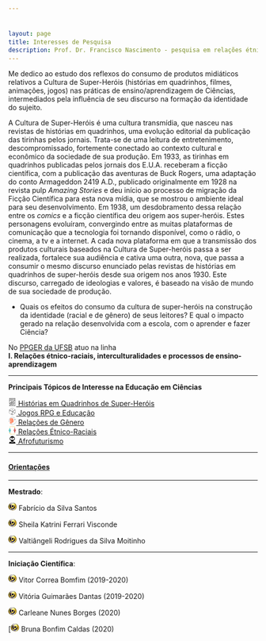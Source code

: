 ```yaml
---


layout: page
title: Interesses de Pesquisa
description: Prof. Dr. Francisco Nascimento - pesquisa em relações étnico-raciais e afrofuturismo ensino de ciências e educação Histórias em Quadrinhos de Super-Heróis e Impacto Cultural no Ensino de Ciências no Ensino de Física Jogos de RPG e Educação e Ensino de Ciências e Ensino de Física
---
```

Me dedico ao estudo dos reflexos do consumo de produtos midiáticos relativos a Cultura de Super-Heróis (histórias em quadrinhos, filmes, animações, jogos) nas práticas de ensino/aprendizagem de Ciências, intermediados pela influência de seu discurso na formação da identidade do sujeito.

A Cultura de Super-Heróis é uma cultura transmídia, que nasceu nas revistas de histórias em quadrinhos, uma evolução editorial da publicação das tirinhas pelos jornais. Trata-se de uma leitura de entretenimento, descompromissado,  fortemente conectado ao contexto cultural e econômico da sociedade de sua produção.
Em 1933, as tirinhas em quadrinhos publicadas pelos jornais dos E.U.A. receberam a ficção científica, com a publicação das aventuras de Buck Rogers, uma adaptação do conto Armageddon 2419 A.D., publicado originalmente em 1928 na revista pulp _Amazing Stories_ e deu início ao processo de migração da Ficção Científica para esta nova mídia, que se mostrou o ambiente ideal para seu desenvolvimento. Em 1938, um desdobramento dessa relação entre os _comics_ e a ficção científica deu origem aos super-heróis.
Estes personagens evoluíram,  convergindo entre as muitas plataformas de comunicação que a tecnologia foi tornando disponível, como o rádio, o cinema, a tv e a internet. A cada nova plataforma em que a transmissão dos produtos culturais baseados na Cultura de Super-heróis passa a ser realizada, fortalece sua audiência e cativa uma outra, nova, que passa a consumir o mesmo discurso enunciado pelas revistas de histórias em quadrinhos de super-heróis desde sua origem nos anos 1930. Este discurso, carregado de ideologias e valores, é baseado na visão de mundo de sua sociedade de produção.

- Quais os efeitos do consumo da cultura de super-heróis na construção da identidade (racial e de gênero) de seus leitores? E qual o impacto  gerado na relação desenvolvida com a escola,  com o aprender e  fazer  Ciência?

No [PPGER da UFSB](https://ufsb.edu.br/ppger/) atuo na linha  
**I. Relações étnico-raciais, interculturalidades e processos de ensino-aprendizagem**


---

**Principais Tópicos de Interesse na Educação em Ciências**

![Hq](icons16/comics-icon.png)[ Histórias em Quadrinhos de Super-Heróis](/pages/hq.html)  
![rpg](icons16/rpg-icon.png)[ Jogos RPG e Educação](/pages/rpg.html)  
![gênero](icons16/gender-icon.png)[ Relações de Gênero](/pages/genero.html)  
![étnico-raciais](icons16/etnicoraciais-icon.png)[ Relações Étnico-Raciais](/pages/etnicoraciais.html)  
![afrofuturismo](icons16/afrofuturismo-icon.png)[ Afrofuturismo](/pages/afrofuturism.html)

---
#### [Orientações](https://itxesco.github.io/pages/alunos.html)

---

**Mestrado**:

 [![lattes](icons16/lattes-icon.png)]("http://lattes.cnpq.br/7551985613163404") Fabrício da Silva Santos  

 [![lattes](icons16/lattes-icon.png)](http://lattes.cnpq.br/8317287394228958) Sheila Katrini Ferrari Visconde

 [![lattes](icons16/lattes-icon.png)](http://lattes.cnpq.br/0265292324050570) Valtiângeli Rodrigues da Silva Moitinho

 ---

**Iniciação Científica**:

![lattes](icons16/lattes-icon.png) Vitor Correa Bomfim (2019-2020)

[![lattes](icons16/lattes-icon.png)](http://lattes.cnpq.br/0441717524768073) Vitória Guimarães Dantas (2019-2020)  

[![lattes](icons16/lattes-icon.png)](http://lattes.cnpq.br/5977115182619808) Carleane Nunes Borges (2020)

[![lattes](icons16/lattes-icon.png) Bruna Bonfim Caldas (2020)   
